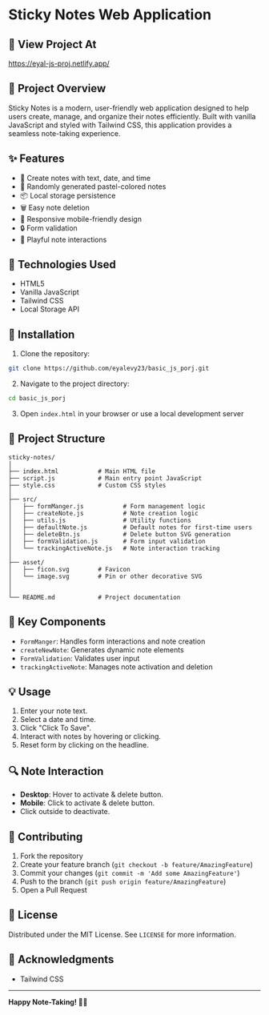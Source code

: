 # Sticky Notes Web Application

## 📱 View Project At

https://eyal-js-proj.netlify.app/

## 📌 Project Overview

Sticky Notes is a modern, user-friendly web application designed to help users create, manage, and organize their notes efficiently. Built with vanilla JavaScript and styled with Tailwind CSS, this application provides a seamless note-taking experience.

## ✨ Features

- 📝 Create notes with text, date, and time
- 🎨 Randomly generated pastel-colored notes
- 📦 Local storage persistence
- 🗑️ Easy note deletion
- 📱 Responsive mobile-friendly design
- 🔒 Form validation
- 🌈 Playful note interactions

## 🚀 Technologies Used

- HTML5
- Vanilla JavaScript
- Tailwind CSS
- Local Storage API

## 🔧 Installation

1. Clone the repository:

```bash
git clone https://github.com/eyalevy23/basic_js_porj.git
```

2. Navigate to the project directory:

```bash
cd basic_js_porj
```

3. Open `index.html` in your browser or use a local development server

## 📂 Project Structure

```
sticky-notes/
│
├── index.html           # Main HTML file
├── script.js            # Main entry point JavaScript
├── style.css            # Custom CSS styles
│
├── src/
│   ├── formManger.js           # Form management logic
│   ├── createNote.js           # Note creation logic
│   ├── utils.js                # Utility functions
│   ├── defaultNote.js          # Default notes for first-time users
│   ├── deleteBtn.js            # Delete button SVG generation
│   ├── formValidation.js       # Form input validation
│   └── trackingActiveNote.js   # Note interaction tracking
│
├── asset/
│   ├── ficon.svg        # Favicon
│   └── image.svg        # Pin or other decorative SVG
│
│
└── README.md            # Project documentation
```

## 🌟 Key Components

- `FormManger`: Handles form interactions and note creation
- `createNewNote`: Generates dynamic note elements
- `FormValidation`: Validates user input
- `trackingActiveNote`: Manages note activation and deletion

## 💡 Usage

1. Enter your note text.
2. Select a date and time.
3. Click "Click To Save".
4. Interact with notes by hovering or clicking.
5. Reset form by clicking on the headline.

## 🔍 Note Interaction

- **Desktop**: Hover to activate & delete button.
- **Mobile**: Click to activate & delete button.
- Click outside to deactivate.

## 🤝 Contributing

1. Fork the repository
2. Create your feature branch (`git checkout -b feature/AmazingFeature`)
3. Commit your changes (`git commit -m 'Add some AmazingFeature'`)
4. Push to the branch (`git push origin feature/AmazingFeature`)
5. Open a Pull Request

## 📄 License

Distributed under the MIT License. See `LICENSE` for more information.

## 🎉 Acknowledgments

- Tailwind CSS

---

**Happy Note-Taking! 📝✨**
